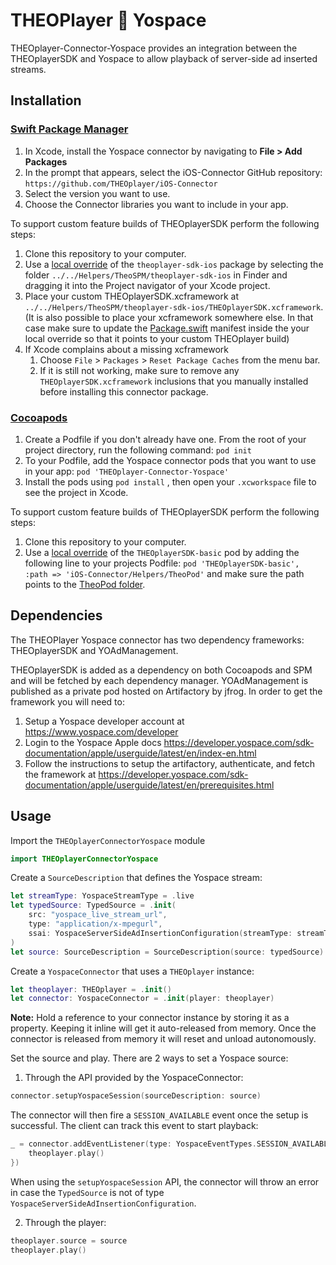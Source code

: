 # THEOPlayer 🤝 Yospace

THEOplayer-Connector-Yospace provides an integration between the THEOplayerSDK and Yospace to allow playback of server-side ad inserted streams.

## Installation

### [Swift Package Manager](https://swift.org/package-manager/)

1. In Xcode, install the Yospace connector by navigating to **File > Add Packages**
2. In the prompt that appears, select the iOS-Connector GitHub repository: `https://github.com/THEOplayer/iOS-Connector`
3. Select the version you want to use.
4. Choose the Connector libraries you want to include in your app.

To support custom feature builds of THEOplayerSDK perform the following steps:

1. Clone this repository to your computer.
2. Use a [local override](https://developer.apple.com/documentation/xcode/editing-a-package-dependency-as-a-local-package) of the `theoplayer-sdk-ios` package by selecting the folder `../../Helpers/TheoSPM/theoplayer-sdk-ios` in Finder and dragging it into the Project navigator of your Xcode project.
3. Place your custom THEOplayerSDK.xcframework at `../../Helpers/TheoSPM/theoplayer-sdk-ios/THEOplayerSDK.xcframework`. (It is also possible to place your xcframework somewhere else. In that case make sure to update the [Package.swift](../../Helpers/TheoSPM/theoplayer-sdk-ios/Package.swift) manifest inside the your local override so that it points to your custom THEOplayer build)
4. If Xcode complains about a missing xcframework
   1. Choose `File` > `Packages` > `Reset Package Caches` from the menu bar.
   2. If it is still not working, make sure to remove any `THEOplayerSDK.xcframework` inclusions that you manually installed before installing this connector package.

### [Cocoapods](https://guides.cocoapods.org/using/getting-started.html#getting-started)

1. Create a Podfile if you don't already have one. From the root of your project directory, run the following command: `pod init`
2. To your Podfile, add the Yospace connector pods that you want to use in your app: `pod 'THEOplayer-Connector-Yospace'`
3. Install the pods using `pod install` , then open your `.xcworkspace` file to see the project in Xcode.

To support custom feature builds of THEOplayerSDK perform the following steps:

1. Clone this repository to your computer.
2. Use a [local override](https://guides.cocoapods.org/using/the-podfile.html#using-the-files-from-a-folder-local-to-the-machine) of the `THEOplayerSDK-basic` pod by adding the following line to your projects Podfile: `pod 'THEOplayerSDK-basic', :path => 'iOS-Connector/Helpers/TheoPod'` and make sure the path points to the [TheoPod folder](../../Helpers/TheoPod).

## Dependencies

The THEOPlayer Yospace connector has two dependency frameworks: THEOplayerSDK and YOAdManagement.

THEOplayerSDK is added as a dependency on both Cocoapods and SPM and will be fetched by each dependency manager.
YOAdManagement is published as a private pod hosted on Artifactory by jfrog. In order to get the framework you will need to:
1. Setup a Yospace developer account at https://www.yospace.com/developer
2. Login to the Yospace Apple docs https://developer.yospace.com/sdk-documentation/apple/userguide/latest/en/index-en.html
3. Follow the instructions to setup the artifactory, authenticate, and fetch the framework at https://developer.yospace.com/sdk-documentation/apple/userguide/latest/en/prerequisites.html

## Usage

Import the `THEOplayerConnectorYospace` module

```swift
import THEOplayerConnectorYospace
```

Create a `SourceDescription` that defines the Yospace stream:

```swift
let streamType: YospaceStreamType = .live
let typedSource: TypedSource = .init(
    src: "yospace_live_stream_url",
    type: "application/x-mpegurl",
    ssai: YospaceServerSideAdInsertionConfiguration(streamType: streamType)
)
let source: SourceDescription = SourceDescription(source: typedSource)
```

Create a `YospaceConnector` that uses a `THEOplayer` instance:

```swift
let theoplayer: THEOplayer = .init()
let connector: YospaceConnector = .init(player: theoplayer)
```

**Note:** Hold a reference to your connector instance by storing it as a property. Keeping it inline will get it auto-released from memory. Once the connector is released from memory it will reset and unload autonomously.

Set the source and play. There are 2 ways to set a Yospace source:

1. Through the API provided by the YospaceConnector:

```swift
connector.setupYospaceSession(sourceDescription: source)
```

The connector will then fire a `SESSION_AVAILABLE` event once the setup is successful. The client can track this event to start playback:

```swift
_ = connector.addEventListener(type: YospaceEventTypes.SESSION_AVAILABLE, listener: { event in
    theoplayer.play()
})
```

When using the `setupYospaceSession` API, the connector will throw an error in case the `TypedSource` is not of type `YospaceServerSideAdInsertionConfiguration`.

2. Through the player:

```swift
theoplayer.source = source
theoplayer.play()
```
